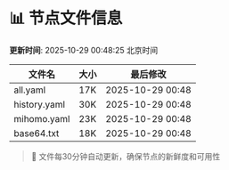 # 📊 节点文件信息

**更新时间**: 2025-10-29 00:48:25 北京时间

| 文件名 | 大小 | 最后修改 |
|--------|------|----------|
| all.yaml | 17K | 2025-10-29 00:48 |
| history.yaml | 30K | 2025-10-29 00:48 |
| mihomo.yaml | 23K | 2025-10-29 00:48 |
| base64.txt | 18K | 2025-10-29 00:48 |

> 🔄 文件每30分钟自动更新，确保节点的新鲜度和可用性
